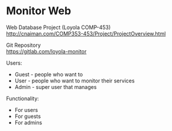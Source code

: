 # Monitor Web

Web Database Project (Loyola COMP-453)  
http://cnaiman.com/COMP353-453/Project/ProjectOverview.html

Git Repository  
https://gitlab.com/loyola-monitor

Users:
- Guest - people who want to 
- User - people who want to monitor their services
- Admin - super user that manages 

Functionality:
- For users
- For guests
- For admins
